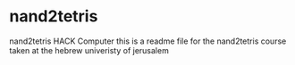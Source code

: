 # nand2tetris
nand2tetris HACK Computer
this is a readme file for the nand2tetris course taken at the hebrew univeristy of jerusalem
